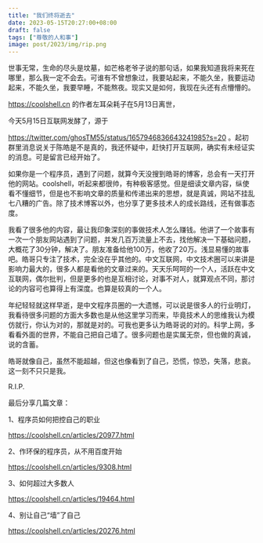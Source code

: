 ```yaml
---
title: "我们终将逝去"
date: 2023-05-15T20:27:00+08:00
draft: false
tags: ["尊敬的人和事"]
image: post/2023/img/rip.png
---
```


世事无常，生命的尽头是坟墓，如芒格老爷子说的那句话，如果我知道我将来死在哪里，那么我一定不会去。可谁有不曾想象过，我要站起来，不能久坐，我要运动起来，不能久坐，我要早睡，不能熬夜。现实又是如何，我现在头还有点懵懵的。

https://coolshell.cn 的作者左耳朵耗子在5月13日离世，

今天5月15日互联网发酵了，源于

https://twitter.com/ghosTM55/status/1657946836643241985?s=20 。起初群里消息说关于陈皓是不是真的，我还怀疑中，赶快打开互联网，确实有未经证实的消息。可是留言已经开始了。

如果你是一个程序员，遇到了问题，就算今天没搜到皓哥的博客，总会有一天打开他的网站。coolshell，听起来都很帅，有种极客感觉。但是细读文章内容，纵使看不懂细节，但是也不影响文章的质量和传递出来的思想，就是真诚，网站不挂乱七八糟的广告。除了技术博客以外，也分享了更多技术人的成长路线，还有做事态度。

我看了很多他的内容，最让我印象深刻的事做技术人怎么赚钱。他讲了一个故事有一次一个朋友网站遇到了问题，并发几百万流量上不去，找他解决一下基础问题，大概花了30分钟，解决了。朋友准备给他100万，他收了20万。浅显易懂的故事吧。皓哥只专注了技术，完全没在乎其他的。中文互联网，中文技术圈可以来讲是影响力最大的，很多人都是看他的文章过来的。天天乐呵呵的一个人，活跃在中文互联网，偶尔批判，但是更多的也是互相讨论，对事不对人，就算观点不同，那讨论的内容可也算得上有深度。也算是较真的一个人。

年纪轻轻就这样早逝，是中文程序员圈的一大遗憾，可以说是很多人的行业明灯，我看待很多问题的方面大多数也是从他这里学习而来，毕竟技术人的思维我认为模仿就行，你认为对的，那就是对的。可我也更多认为皓哥说的对的。科学上网，多看看外面的世界，不能自己把自己墙了。很多问题也是实属无奈，但也做的真诚，说的含蓄。

皓哥就像自己，虽然不能超越，但这也像看到了自己，恐慌，惊恐，失落，悲哀。这一刻不只只是我。



R.I.P.

最后分享几篇文章：

1、程序员如何把控自己的职业

https://coolshell.cn/articles/20977.html

2、作环保的程序员，从不用百度开始

https://coolshell.cn/articles/9308.html

3、如何超过大多数人

https://coolshell.cn/articles/19464.html

4、别让自己“墙”了自己 

https://coolshell.cn/articles/20276.html